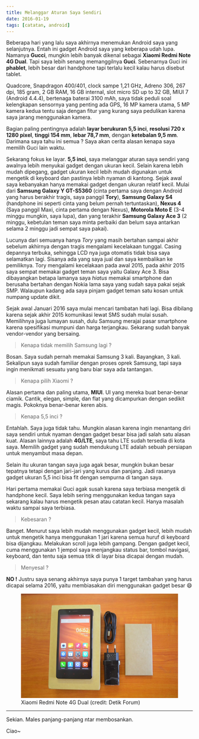 ```yaml
---
title: Melanggar Aturan Saya Sendiri
date: 2016-01-19
tags: [catatan, android]
---
```


Beberapa hari yang lalu saya akhirnya menemukan Android saya yang selanjutnya. Entah ini gadget Android saya yang keberapa udah lupa. Namanya **Gucci**, mungkin lebih banyak dikenal sebagai **Xiaomi Redmi Note 4G Dual**. Tapi saya lebih senang memanggilnya **Guci**. Sebenarnya Guci ini **phablet**, lebih besar dari handphone tapi terlalu kecil kalau harus disebut tablet.

Quadcore, Snapdragon 400/401, clock sampe 1,21 GHz, Adreno 306, 267 dpi, 185 gram, 2 GB RAM, 16 GB internal, slot micro SD up to 32 GB, MIUI 7 (Android 4.4.4), bertenaga baterai 3100 mAh, saya tidak peduli soal kelengkapan sensornya yang penting ada GPS, 16 MP kamera utama, 5 MP kamera kedua tentu saja dengan fitur yang kurang saya pedulikan karena saya jarang menggunakan kamera.

Bagian paling pentingnya adalah **layar berukuran 5,5 inci**, **resolusi 720 x 1280 pixel**, **tinggi 154 mm**, **lebar 78,7 mm**, dengan **ketebalan 9,5 mm**. Darimana saya tahu ini semua ? Saya akan cerita alasan kenapa saya memilih Guci lain waktu.

Sekarang fokus ke layar. **5,5 inci**, saya melanggar aturan saya sendiri yang awalnya lebih menyukai gadget dengan ukuran kecil. Selain karena lebih mudah dipegang, gadget ukuran kecil lebih mudah digunakan untuk mengetik di keyboard dan pastinya lebih nyaman di kantong. Sejak awal saya kebanyakan hanya memakai gadget dengan ukuran relatif kecil. Mulai dari **Samsung Galaxy Y GT-S5360** (cinta pertama saya dengan Android yang harus berakhir tragis, saya panggil **Tory**), **Samsung Galaxy S4** (handphone ini seperti cinta yang belum pernah tertuntaskan), **Nexus 4** (Saya panggil Maxi, cinta pertama dengan Nexus), **Motorola Moto E** (3-4 minggu mungkin, saya lupa), dan yang terakhir **Samsung Galaxy Ace 3** (2 minggu, kebetulan teman saya minta perbaiki dan belum saya antarkan selama 2 minggu jadi sempat saya pakai).

Lucunya dari semuanya hanya *Tory* yang masih bertahan sampai akhir sebelum akhirnya dengan tragis mengalami kecelakaan tunggal. Casing depannya terbuka, sehingga LCD nya juga otomatis tidak bisa saya selamatkan lagi. Sisanya ada yang saya jual dan saya kembalikan ke pemiliknya. Tory mengalami kecelakaan pada awal 2015, pada akhir 2015 saya sempat memakai gadget teman saya yaitu Galaxy Ace 3. Bisa dibayangkan betapa lamanya saya *hiatus* memakai smartphone dan berusaha bertahan dengan Nokia lama saya yang sudah saya pakai sejak SMP. Walaupun kadang ada saya pinjam gadget teman satu kosan untuk numpang update dikit.

Sejak awal Januari 2016 saya mulai mencari tambatan hati lagi. Bisa dibilang karena sejak akhir 2015 komunikasi lewat SMS sudah mulai susah. Memilihnya juga lumayan susah, dulu Samsung merajai pasar smartphone karena spesifikasi mumpuni dan harga terjangkau. Sekarang sudah banyak vendor-vendor yang bersaing.

> Kenapa tidak memilih Samsung lagi ?

Bosan. Saya sudah pernah memakai Samsung 3 kali. Bayangkan, 3 kali. Sekalipun saya sudah familiar dengan proses oprek Samsung, tapi saya ingin menikmati sesuatu yang baru biar saya ada tantangan.

> Kenapa pilih Xiaomi ?

Alasan pertama dan paling utama, **MIUI**. UI yang mereka buat benar-benar ciamik. Cantik, elegan, simple, dan flat yang dicampurkan dengan sedikit magis. Pokoknya benar-benar keren abis.

> Kenapa 5,5 inci ?

Entahlah. Saya juga tidak tahu. Mungkin alasan karena ingin menantang diri saya sendiri untuk nyaman dengan gadget besar bisa jadi salah satu alasan kuat. Alasan lainnya adalah **4G/LTE**, saya tahu LTE sudah tersedia di kota saya. Memilih gadget yang sudah mendukung LTE adalah sebuah persiapan untuk menyambut masa depan.

Selain itu ukuran tangan saya juga agak besar, mungkin bukan besar tepatnya tetapi dengan jari-jari yang kurus dan panjang. Jadi rasanya gadget ukuran 5,5 inci bisa fit dengan sempurna di tangan saya.

Hari pertama memakai Guci agak susah karena saya terbiasa mengetik di handphone kecil. Saya lebih sering menggunakan kedua tangan saya sekarang kalau harus mengetik pesan atau catatan kecil. Hanya masalah waktu sampai saya terbiasa.

> Kebesaran ?

Banget. Menurut saya lebih mudah menggunakan gadget kecil, lebih mudah untuk mengetik hanya menggunakan 1 jari karena semua huruf di keyboard bisa dijangkau. Melakukan scroll juga lebih gampang. Dengan gadget kecil, cuma menggunakan 1 jempol saya menjangkau status bar, tombol navigasi, keyboard, dan tentu saja semua titik di layar bisa dicapai dengan mudah.

> Menyesal ?

**NO !** Justru saya senang akhirnya saya punya 1 target tambahan yang harus dicapai selama 2016, yaitu membiasakan diri menggunakan gadget besar :smile:

<figure>
  <img src="/assets/post-img/xiaomi-redmi-note-4g-dual.webp" alt="Xiaomi Redmi Note 4G Dual">
  <figcaption>
    Xiaomi Redmi Note 4G Dual (credit: Detik Forum)
  </figcaption>
</figure>

---

Sekian. Males panjang-panjang ntar membosankan.

Ciao~
